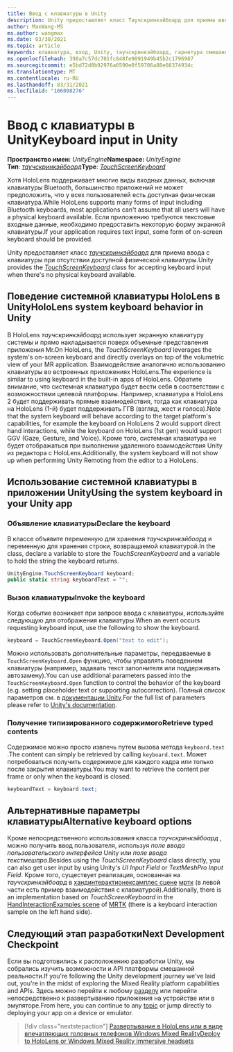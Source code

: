 ```yaml
---
title: Ввод с клавиатуры в Unity
description: Unity предоставляет класс Таучскринкэйбоард для приема ввода с клавиатуры при отсутствии доступной физической клавиатуры.
author: MaxWang-MS
ms.author: wangmax
ms.date: 03/30/2021
ms.topic: article
keywords: клавиатура, вход, Unity, таучскринкэйбоард, гарнитура смешанной реальности, гарнитура Windows Mixed, гарнитура виртуальной реальности, HoloLens, HoloLens 2
ms.openlocfilehash: 398a7c57dc701fc848fe9091949b45b2c1796987
ms.sourcegitcommit: e5bd72d8b92976a6590e0f59706a88e66374934c
ms.translationtype: MT
ms.contentlocale: ru-RU
ms.lasthandoff: 03/31/2021
ms.locfileid: "106098276"
---
```

# <a name="keyboard-input-in-unity"></a><span data-ttu-id="f65bd-104">Ввод с клавиатуры в Unity</span><span class="sxs-lookup"><span data-stu-id="f65bd-104">Keyboard input in Unity</span></span>

<span data-ttu-id="f65bd-105">**Пространство имен:** *UnityEngine*</span><span class="sxs-lookup"><span data-stu-id="f65bd-105">**Namespace:** *UnityEngine*</span></span><br>
 <span data-ttu-id="f65bd-106">**Тип**: *[таучскринкэйбоард](https://docs.unity3d.com/ScriptReference/TouchScreenKeyboard.html)*</span><span class="sxs-lookup"><span data-stu-id="f65bd-106">**Type**: *[TouchScreenKeyboard](https://docs.unity3d.com/ScriptReference/TouchScreenKeyboard.html)*</span></span>

<span data-ttu-id="f65bd-107">Хотя HoloLens поддерживает многие виды входных данных, включая клавиатуры Bluetooth, большинство приложений не может предположить, что у всех пользователей есть доступная физическая клавиатура.</span><span class="sxs-lookup"><span data-stu-id="f65bd-107">While HoloLens supports many forms of input including Bluetooth keyboards, most applications can't assume that all users will have a physical keyboard available.</span></span> <span data-ttu-id="f65bd-108">Если приложению требуются текстовые входные данные, необходимо предоставить некоторую форму экранной клавиатуры.</span><span class="sxs-lookup"><span data-stu-id="f65bd-108">If your application requires text input, some form of on-screen keyboard should be provided.</span></span>

<span data-ttu-id="f65bd-109">Unity предоставляет класс *[таучскринкэйбоард](https://docs.unity3d.com/ScriptReference/TouchScreenKeyboard.html)* для приема ввода с клавиатуры при отсутствии доступной физической клавиатуры.</span><span class="sxs-lookup"><span data-stu-id="f65bd-109">Unity provides the *[TouchScreenKeyboard](https://docs.unity3d.com/ScriptReference/TouchScreenKeyboard.html)* class for accepting keyboard input when there's no physical keyboard available.</span></span>

## <a name="hololens-system-keyboard-behavior-in-unity"></a><span data-ttu-id="f65bd-110">Поведение системной клавиатуры HoloLens в Unity</span><span class="sxs-lookup"><span data-stu-id="f65bd-110">HoloLens system keyboard behavior in Unity</span></span>

<span data-ttu-id="f65bd-111">В HoloLens *таучскринкэйбоард* использует экранную клавиатуру системы и прямо накладывается поверх объемные представления приложения Mr.</span><span class="sxs-lookup"><span data-stu-id="f65bd-111">On HoloLens, the *TouchScreenKeyboard* leverages the system's on-screen keyboard and directly overlays on top of the volumetric view of your MR application.</span></span> <span data-ttu-id="f65bd-112">Взаимодействие аналогично использованию клавиатуры во встроенных приложениях HoloLens.</span><span class="sxs-lookup"><span data-stu-id="f65bd-112">The experience is similar to using keyboard in the built-in apps of HoloLens.</span></span> <span data-ttu-id="f65bd-113">Обратите внимание, что системная клавиатура будет вести себя в соответствии с возможностями целевой платформы. Например, клавиатура в HoloLens 2 будет поддерживать прямые взаимодействия, тогда как клавиатура на HoloLens (1-й) будет поддерживать ГГВ (взгляд, жест и голоса).</span><span class="sxs-lookup"><span data-stu-id="f65bd-113">Note that the system keyboard will behave according to the target platform's capabilities, for example the keyboard on HoloLens 2 would support direct hand interactions, while the keyboard on HoloLens (1st gen) would support GGV (Gaze, Gesture, and Voice).</span></span> <span data-ttu-id="f65bd-114">Кроме того, системная клавиатура не будет отображаться при выполнении удаленного взаимодействия Unity из редактора с HoloLens.</span><span class="sxs-lookup"><span data-stu-id="f65bd-114">Additionally, the system keyboard will not show up when performing Unity Remoting from the editor to a HoloLens.</span></span>

## <a name="using-the-system-keyboard-in-your-unity-app"></a><span data-ttu-id="f65bd-115">Использование системной клавиатуры в приложении Unity</span><span class="sxs-lookup"><span data-stu-id="f65bd-115">Using the system keyboard in your Unity app</span></span>

### <a name="declare-the-keyboard"></a><span data-ttu-id="f65bd-116">Объявление клавиатуры</span><span class="sxs-lookup"><span data-stu-id="f65bd-116">Declare the keyboard</span></span>

<span data-ttu-id="f65bd-117">В классе объявите переменную для хранения *таучскринкэйбоард* и переменную для хранения строки, возвращаемой клавиатурой.</span><span class="sxs-lookup"><span data-stu-id="f65bd-117">In the class, declare a variable to store the *TouchScreenKeyboard* and a variable to hold the string the keyboard returns.</span></span>

```cs
UnityEngine.TouchScreenKeyboard keyboard;
public static string keyboardText = "";
```

### <a name="invoke-the-keyboard"></a><span data-ttu-id="f65bd-118">Вызов клавиатуры</span><span class="sxs-lookup"><span data-stu-id="f65bd-118">Invoke the keyboard</span></span>

<span data-ttu-id="f65bd-119">Когда событие возникает при запросе ввода с клавиатуры, используйте следующую для отображения клавиатуры.</span><span class="sxs-lookup"><span data-stu-id="f65bd-119">When an event occurs requesting keyboard input, use the following to show the keyboard.</span></span>

```cs
keyboard = TouchScreenKeyboard.Open("text to edit");
```

<span data-ttu-id="f65bd-120">Можно использовать дополнительные параметры, передаваемые в `TouchScreenKeyboard.Open` функцию, чтобы управлять поведением клавиатуры (например, задавать текст заполнителя или поддерживать автозамену).</span><span class="sxs-lookup"><span data-stu-id="f65bd-120">You can use additional parameters passed into the `TouchScreenKeyboard.Open` function to control the behavior of the keyboard (e.g. setting placeholder text or supporting autocorrection).</span></span> <span data-ttu-id="f65bd-121">Полный список параметров см. в [документации Unity](https://docs.unity3d.com/ScriptReference/TouchScreenKeyboard.Open.html).</span><span class="sxs-lookup"><span data-stu-id="f65bd-121">For the full list of parameters please refer to [Unity's documentation](https://docs.unity3d.com/ScriptReference/TouchScreenKeyboard.Open.html).</span></span>

### <a name="retrieve-typed-contents"></a><span data-ttu-id="f65bd-122">Получение типизированного содержимого</span><span class="sxs-lookup"><span data-stu-id="f65bd-122">Retrieve typed contents</span></span>

<span data-ttu-id="f65bd-123">Содержимое можно просто извлечь путем вызова метода `keyboard.text` .</span><span class="sxs-lookup"><span data-stu-id="f65bd-123">The content can simply be retrieved by calling `keyboard.text`.</span></span> <span data-ttu-id="f65bd-124">Может потребоваться получить содержимое для каждого кадра или только после закрытия клавиатуры.</span><span class="sxs-lookup"><span data-stu-id="f65bd-124">You may want to retrieve the content per frame or only when the keyboard is closed.</span></span>

```cs
keyboardText = keyboard.text;
```

## <a name="alternative-keyboard-options"></a><span data-ttu-id="f65bd-125">Альтернативные параметры клавиатуры</span><span class="sxs-lookup"><span data-stu-id="f65bd-125">Alternative keyboard options</span></span>

<span data-ttu-id="f65bd-126">Кроме непосредственного использования класса *таучскринкэйбоард* , можно получить ввод пользователя, используя *поле ввода пользовательского интерфейса* Unity или *поле ввода текстмешпро*.</span><span class="sxs-lookup"><span data-stu-id="f65bd-126">Besides using the *TouchScreenKeyboard* class directly, you can also get user input by using Unity's *UI Input Field* or *TextMeshPro Input Field*.</span></span> <span data-ttu-id="f65bd-127">Кроме того, существует реализация, основанная на *таучскринкэйбоард* в [хандинтерактионексамплес сцене](/windows/mixed-reality/mrtk-unity/features/example-scenes/hand-interaction-examples) [мртк](/windows/mixed-reality/mrtk-unity) (в левой части есть пример взаимодействия с клавиатурой).</span><span class="sxs-lookup"><span data-stu-id="f65bd-127">Additionally, there is an implementation based on *TouchScreenKeyboard* in the [HandInteractionExamples scene](/windows/mixed-reality/mrtk-unity/features/example-scenes/hand-interaction-examples) of [MRTK](/windows/mixed-reality/mrtk-unity) (there is a keyboard interaction sample on the left hand side).</span></span>

## <a name="next-development-checkpoint"></a><span data-ttu-id="f65bd-128">Следующий этап разработки</span><span class="sxs-lookup"><span data-stu-id="f65bd-128">Next Development Checkpoint</span></span>

<span data-ttu-id="f65bd-129">Если вы подготовились к расположению разработки Unity, мы собрались изучить возможности и API платформы смешанной реальности.</span><span class="sxs-lookup"><span data-stu-id="f65bd-129">If you're following the Unity development journey we've laid out, you're in the midst of exploring the Mixed Reality platform capabilities and APIs.</span></span> <span data-ttu-id="f65bd-130">Здесь можно перейти к любому [разделу](unity-development-overview.md#3-advanced-features) или перейти непосредственно к развертыванию приложения на устройстве или в эмуляторе.</span><span class="sxs-lookup"><span data-stu-id="f65bd-130">From here, you can continue to any [topic](unity-development-overview.md#3-advanced-features) or jump directly to deploying your app on a device or emulator.</span></span>

> [!div class="nextstepaction"]
> [<span data-ttu-id="f65bd-131">Развертывание в HoloLens или в виде впечатляющих головных телефонов Windows Mixed Reality</span><span class="sxs-lookup"><span data-stu-id="f65bd-131">Deploy to HoloLens or Windows Mixed Reality immersive headsets</span></span>](../platform-capabilities-and-apis/using-visual-studio.md)
